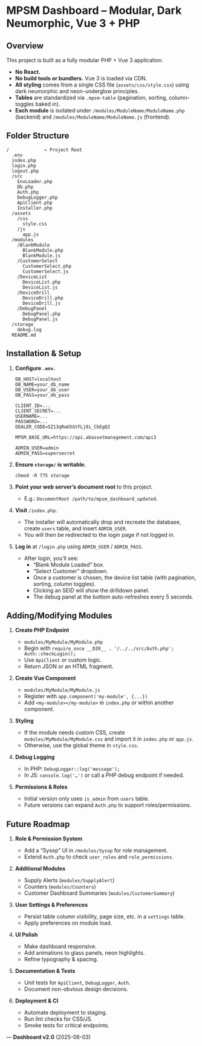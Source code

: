 # MPSM Dashboard – Modular, Dark Neumorphic, Vue 3 + PHP

## Overview
This project is built as a fully modular PHP + Vue 3 application.
- **No React.**
- **No build tools or bundlers.** Vue 3 is loaded via CDN.
- **All styling** comes from a single CSS file (`assets/css/style.css`) using dark neumorphic and neon-underglow principles.
- **Tables** are standardized via `.mpsm-table` (pagination, sorting, column-toggles baked in).
- **Each module** is isolated under `/modules/ModuleName/ModuleName.php` (backend) and `/modules/ModuleName/ModuleName.js` (frontend).

## Folder Structure
```
/             ← Project Root
  .env
  index.php
  login.php
  logout.php
  /src
    EnvLoader.php
    Db.php
    Auth.php
    DebugLogger.php
    ApiClient.php
    Installer.php
  /assets
    /css
      style.css
    /js
      app.js
  /modules
    /BlankModule
      BlankModule.php
      BlankModule.js
    /CustomerSelect
      CustomerSelect.php
      CustomerSelect.js
    /DeviceList
      DeviceList.php
      DeviceList.js
    /DeviceDrill
      DeviceDrill.php
      DeviceDrill.js
    /DebugPanel
      DebugPanel.php
      DebugPanel.js
  /storage
    debug.log
  README.md
```

## Installation & Setup

1. **Configure `.env`.**  
   ```dotenv
   DB_HOST=localhost
   DB_NAME=your_db_name
   DB_USER=your_db_user
   DB_PASS=your_db_pass

   CLIENT_ID=...
   CLIENT_SECRET=...
   USERNAME=...
   PASSWORD=...
   DEALER_CODE=SZ13qRwU5GtFLj0i_CbEgQ2

   MPSM_BASE_URL=https://api.abassetmanagement.com/api3

   ADMIN_USER=admin
   ADMIN_PASS=supersecret
   ```

2. **Ensure `storage/` is writable.**  
   ```
   chmod -R 775 storage
   ```

3. **Point your web server’s document root** to this project.  
   - E.g.: `DocumentRoot /path/to/mpsm_dashboard_updated`.

4. **Visit** `/index.php`.  
   - The installer will automatically drop and recreate the database, create `users` table, and insert `ADMIN_USER`.
   - You will then be redirected to the login page if not logged in.

5. **Log in** at `/login.php` using `ADMIN_USER` / `ADMIN_PASS`.
   - After login, you’ll see:
     - “Blank Module Loaded” box.
     - “Select Customer” dropdown.
     - Once a customer is chosen, the device list table (with pagination, sorting, column toggles).
     - Clicking an SEID will show the drilldown panel.
     - The debug panel at the bottom auto-refreshes every 5 seconds.

## Adding/Modifying Modules

1. **Create PHP Endpoint**  
   - `modules/MyModule/MyModule.php`
   - Begin with `require_once __DIR__ . '/../../src/Auth.php'; Auth::checkLogin();`
   - Use `ApiClient` or custom logic.
   - Return JSON or an HTML fragment.

2. **Create Vue Component**  
   - `modules/MyModule/MyModule.js`
   - Register with `app.component('my-module', {...})`
   - Add `<my-module></my-module>` in `index.php` or within another component.

3. **Styling**  
   - If the module needs custom CSS, create `modules/MyModule/MyModule.css` and import it in `index.php` or `app.js`.
   - Otherwise, use the global theme in `style.css`.

4. **Debug Logging**  
   - In PHP: `DebugLogger::log('message');`
   - In JS: `console.log('…')` or call a PHP debug endpoint if needed.

5. **Permissions & Roles**  
   - Initial version only uses `is_admin` from `users` table.
   - Future versions can expand `Auth.php` to support roles/permissions.

## Future Roadmap

1. **Role & Permission System**  
   - Add a “Sysop” UI in `/modules/Sysop` for role management.
   - Extend `Auth.php` to check `user_roles` and `role_permissions`.

2. **Additional Modules**  
   - Supply Alerts (`modules/SupplyAlert`)
   - Counters (`modules/Counters`)
   - Customer Dashboard Summaries (`modules/CustomerSummary`)

3. **User Settings & Preferences**  
   - Persist table column visibility, page size, etc. in a `settings` table.
   - Apply preferences on module load.

4. **UI Polish**  
   - Make dashboard responsive.
   - Add animations to glass panels, neon highlights.
   - Refine typography & spacing.

5. **Documentation & Tests**  
   - Unit tests for `ApiClient`, `DebugLogger`, `Auth`.
   - Document non-obvious design decisions.

6. **Deployment & CI**  
   - Automate deployment to staging.
   - Run lint checks for CSS/JS.
   - Smoke tests for critical endpoints.

— **Dashboard v2.0** (2025-06-03)
